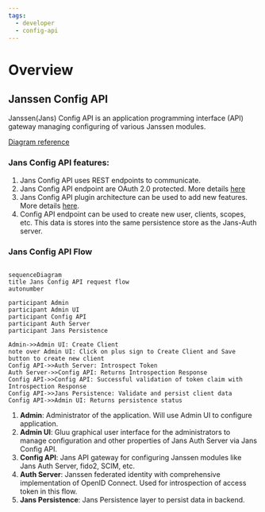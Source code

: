 ```yaml
---
tags:
  - developer
  - config-api
---
```


# Overview

## Janssen Config API
Janssen(Jans) Config API is an application programming interface (API) gateway managing configuring of various Janssen modules.

[Diagram reference](../../assets/config-api-components.png)


### Jans Config API features:

 1. Jans Config API uses REST endpoints to communicate. 
 2. Jans Config API endpoint are OAuth 2.0 protected. More details [here](../../admin/config-guide/config-api/authorization.md)
 3. Jans Config API plugin architecture can be used to add new features. More details [here](../../admin/config-guide/config-api/plugins.md).
 4. Config API endpoint can be used to create new user, clients, scopes, etc. This data is stores into the same persistence store as the Jans-Auth server.


### Jans Config API Flow

```mermaid

sequenceDiagram
title Jans Config API request flow
autonumber

participant Admin
participant Admin UI
participant Config API
participant Auth Server
participant Jans Persistence

Admin->>Admin UI: Create Client
note over Admin UI: Click on plus sign to Create Client and Save button to create new client
Config API->>Auth Server: Introspect Token
Auth Server->>Config API: Returns Introspection Response
Config API->>Config API: Successful validation of token claim with Introspection Response
Config API->>Jans Persistence: Validate and persist client data
Config API->>Admin UI: Returns persistence status
```

 1. **Admin**: Administrator of the application. Will use Admin UI to configure application. </li>
 2. **Admin UI**: Gluu graphical user interface for the administrators to manage configuration and other properties of Jans Auth Server via Jans Config API.</li>
 3. **Config API**: Jans API gateway for configuring Janssen modules like Jans Auth Server, fido2, SCIM, etc. </li>
 4. **Auth Server**: Janssen federated identity with comprehensive implementation of OpenID Connect. Used for introspection of access token in this flow.</li>
 5. **Jans Persistence**: Jans Persistence layer to persist data in backend.</li>

